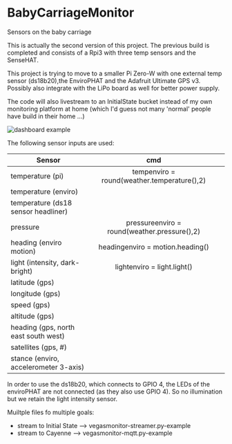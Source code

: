 # BabyCarriageMonitor
Sensors on the baby carriage

This is actually the second version of this project. The previous build is completed and consists of a Rpi3 with three temp sensors and the SenseHAT.

This project is trying to move to a smaller Pi Zero-W with one external temp sensor (ds18b20),the EnviroPHAT and the Adafruit Ultimate GPS v3. Possibly also integrate with the LiPo board as well for better power supply. 

The code will also livestream to an InitialState bucket instead of my own monitoring platform at home (which I'd guess not 
many 'normal' people have build in their home ...)

![dashboard example](https://github.com/jinjirosan/BabyCarriageMonitor/images/initialstate-dashboard.png)

The following sensor inputs are used:

| Sensor        | cmd           |  |
| ------------- |:-------------:| -----:|
| temperature (pi)     | tempenviro = round(weather.temperature(),2) |  |
| temperature (enviro)     |       |   |
| temperature (ds18 sensor headliner)	 |      |    |
| pressure | pressureenviro = round(weather.pressure(),2)      |   |
| heading (enviro motion) | headingenviro = motion.heading()      |   |
| light (intensity, dark-bright) | lightenviro = light.light()      |  |
| latitude (gps) |       |    |
| longitude (gps) |       |   |
| speed (gps) |      |    |
| altitude (gps) |      |    |
| heading (gps, north east south west) |       |    |
| satellites (gps, #) |      |    |
| stance (enviro, accelerometer 3-axis)	 |       |  |

In order to use the ds18b20, which connects to GPIO 4, the LEDs of the enviroPHAT are not connected (as they also use GPIO 4). So no illumination but we retain the light intensity sensor.

Muiltple files fo multiple goals:
- stream to Initial State --> vegasmonitor-streamer.py-example
- stream to Cayenne --> vegasmonitor-mqtt.py-example
